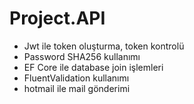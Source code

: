 # Project.API

* Jwt ile token oluşturma, token kontrolü
* Password SHA256 kullanımı
* EF Core ile database join işlemleri
* FluentValidation kullanımı
* hotmail ile mail gönderimi
